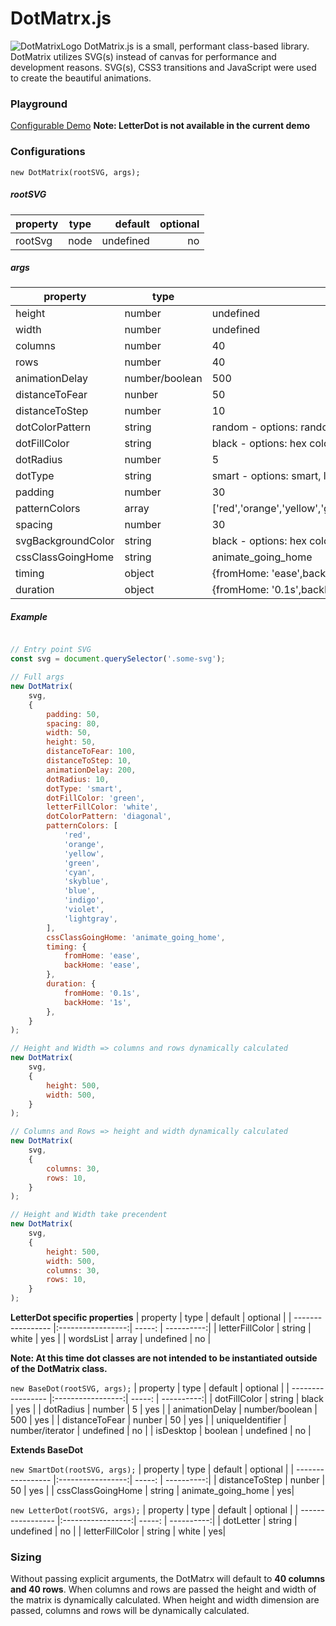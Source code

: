 # DotMatrx.js
![DotMatrixLogo](https://github.com/weareenvoy/dot-matrix/blob/docs/images/dot-matrix-logo-big.png)
DotMatrix.js is a small, performant class-based library. DotMatrix utilizes SVG(s) instead of canvas for performance and development reasons. SVG(s), CSS3 transitions and JavaScript were used to create the beautiful animations.

### Playground
[Configurable Demo](https://weareenvoy.github.io/dot-matrix/)
**Note: LetterDot is not available in the current demo**

### Configurations

`new DotMatrix(rootSVG, args);`

##### rootSVG
| property          | type              | default   | optional   |
| ----------------- |:-----------------:| -----:    | ----------:|
| rootSvg           | node              | undefined | no         |

##### args
| property          | type              | default   | optional   |
| ----------------- | ----------------- | -----     | ---------- |
| height            | number            | undefined | yes        |
| width             | number            | undefined | yes        |
| columns           | number            | 40        | yes        |
| rows              | number            | 40        | yes        |
| animationDelay    | number/boolean    | 500       | yes        |
| distanceToFear    | nunber            | 50        | yes        |
| distanceToStep    | number            | 10        | yes        |
| dotColorPattern   | string            | random - options: random, diagonal, vertical, horizontal, fill    | yes        |
| dotFillColor      | string            | black - options: hex color, color literal     | yes        |
| dotRadius         | number            | 5         | yes        |
| dotType           | string            | smart - options: smart, letter     | yes        |
| padding           | number            | 30        | yes        |
| patternColors | array | ['red','orange','yellow','green','cyan','skyblue','blue','indigo','violet','grey']| yes |
| spacing| number| 30| yes|
| svgBackgroundColor| string| black - options: hex color, color literal | yes|
| cssClassGoingHome| string| animate_going_home| yes|
| timing| object| {fromHome: 'ease',backHome: 'ease'}| yes|
| duration| object| {fromHome: '0.1s',backHome: '1s'}| yes|

##### Example
```javascript

// Entry point SVG
const svg = document.querySelector('.some-svg');

// Full args
new DotMatrix(
    svg,
    {
        padding: 50,
        spacing: 80,
        width: 50,
        height: 50,
        distanceToFear: 100,
        distanceToStep: 10,
        animationDelay: 200,
        dotRadius: 10,
        dotType: 'smart',
        dotFillColor: 'green',
        letterFillColor: 'white',
        dotColorPattern: 'diagonal',
        patternColors: [
            'red',
            'orange',
            'yellow',
            'green',
            'cyan',
            'skyblue',
            'blue',
            'indigo',
            'violet',
            'lightgray',
        ],
        cssClassGoingHome: 'animate_going_home',
        timing: {
            fromHome: 'ease',
            backHome: 'ease',
        },
        duration: {
            fromHome: '0.1s',
            backHome: '1s',
        },
    }
);

// Height and Width => columns and rows dynamically calculated
new DotMatrix(
    svg,
    {
        height: 500,
        width: 500,
    }
);

// Columns and Rows => height and width dynamically calculated
new DotMatrix(
    svg,
    {
        columns: 30,
        rows: 10,
    }
);

// Height and Width take precendent
new DotMatrix(
    svg,
    {
        height: 500,
        width: 500,
        columns: 30,
        rows: 10,
    }
);

```

**LetterDot specific properties**
| property          | type              | default   | optional   |
| ----------------- |:-----------------:| -----:    | ----------:|
| letterFillColor   | string            | white     | yes        |
| wordsList         | array             | undefined | no         |


**Note: At this time dot classes are not intended to be instantiated outside of the DotMatrix class.**

`new BaseDot(rootSVG, args);`
| property          | type              | default   | optional   |
| ----------------- |:-----------------:| -----:    | ----------:|
| dotFillColor      | string            | black     | yes        |
| dotRadius         | number            | 5         | yes        |
| animationDelay    | number/boolean    | 500       | yes        |
| distanceToFear    | nunber            | 50        | yes        |
| uniqueIdentifier  | number/iterator   | undefined | no         |
| isDesktop         | boolean           | undefined | no         |


**Extends BaseDot**

`new SmartDot(rootSVG, args);`
| property          | type              | default   | optional   |
| ----------------- |:-----------------:| -----:    | ----------:|
| distanceToStep    | nunber            | 50        | yes        |
| cssClassGoingHome  | string           | animate_going_home | yes|

`new LetterDot(rootSVG, args);`
| property          | type              | default   | optional   |
| ----------------- |:-----------------:| -----:    | ----------:|
| dotLetter    | string            | undefined        | no        |
| letterFillColor  | string           | white | yes|

### Sizing
Without passing explicit arguments, the DotMatrx will default to **40 columns and 40 rows**. When columns and rows are passed the height and width of the matrix is dynamically calculated. When height and width dimension are passed, columns and rows will be dynamically calculated.